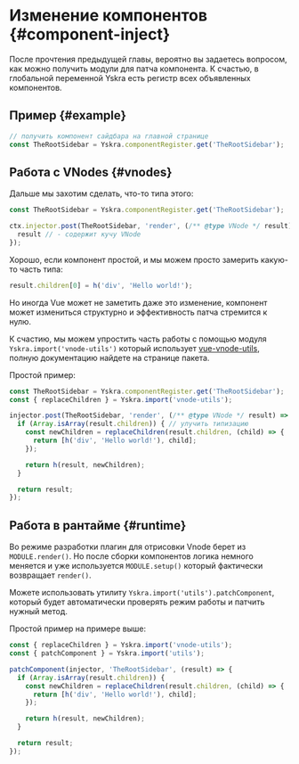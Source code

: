 # Изменение компонентов {#component-inject}

После прочтения предыдущей главы, вероятно вы задаетесь вопросом, как можно получить модули для патча компонента.
К счастью, в глобальной переменной Yskra есть регистр всех объявленных компонентов.


## Пример {#example}

```js
// получить компонент сайдбара на главной странице
const TheRootSidebar = Yskra.componentRegister.get('TheRootSidebar');
```

## Работа с VNodes {#vnodes}

Дальше мы захотим сделать, что-то типа этого:

```js
const TheRootSidebar = Yskra.componentRegister.get('TheRootSidebar');

ctx.injector.post(TheRootSidebar, 'render', (/** @type VNode */ result) => {
  result // - содержит кучу VNode
});
```

Хорошо, если компонент простой, и мы можем просто замерить какую-то часть типа:

```js
result.children[0] = h('div', 'Hello world!');
```

Но иногда Vue может не заметить даже это изменение, компонент может измениться структурно и эффективность патча стремится к нулю.

К счастию, мы можем упростить часть работы с помощью модуля `Yskra.import('vnode-utils')` который использует
[vue-vnode-utils](https://skirtles-code.github.io/vue-vnode-utils/), полную документацию найдете на странице пакета.

Простой пример:
```js
const TheRootSidebar = Yskra.componentRegister.get('TheRootSidebar');
const { replaceChildren } = Yskra.import('vnode-utils');

injector.post(TheRootSidebar, 'render', (/** @type VNode */ result) => {
  if (Array.isArray(result.children)) { // улучить типизацию
    const newChildren = replaceChildren(result.children, (child) => {
      return [h('div', 'Hello world!'), child];
    });

    return h(result, newChildren);
  }

  return result;
});
```

## Работа в рантайме {#runtime}

Во режиме разработки плагин для отрисовки Vnode берет из `MODULE.render()`. Но после сборки компонентов логика немного меняется и уже используется `MODULE.setup()` который фактически возвращает `render()`.

Можете использовать утилиту `Yskra.import('utils').patchComponent`, который будет автоматически проверять режим работы и патчить нужный метод.

Простой пример на примере выше:
```js
const { replaceChildren } = Yskra.import('vnode-utils');
const { patchComponent } = Yskra.import('utils');

patchComponent(injector, 'TheRootSidebar', (result) => {
  if (Array.isArray(result.children)) {
    const newChildren = replaceChildren(result.children, (child) => {
      return [h('div', 'Hello world!'), child];
    });

    return h(result, newChildren);
  }

  return result;
});
```
